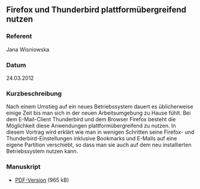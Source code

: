 ## Firefox und Thunderbird plattformübergreifend nutzen 


### Referent
Jana Wisniowska

### Datum
24.03.2012

### Kurzbeschreibung
Nach einem Umstieg auf ein neues Betriebssystem dauert es üblicherweise einige
Zeit bis man sich in der neuen Arbeitsumgebung zu Hause fühlt. Bei dem
E-Mail-Client Thunderbird und dem Browser Firefox besteht die Möglichkeit diese
Anwendungen plattformübergreifend zu nutzen. In diesem Vortrag wird erklärt wie
man in wenigen Schritten seine Firefox- und Thunderbird-Einstellungen inklusive
Bookmarks und E-Mails auf eine eigene Partition verschiebt, so dass man sie
auch auf dem neu installierten Betriebssystem nutzen kann. 

### Manuskript

* [PDF-Version](/download/Vortraege/Firefox_Thunderbird_LIT_2012.pdf) (965 kB)
